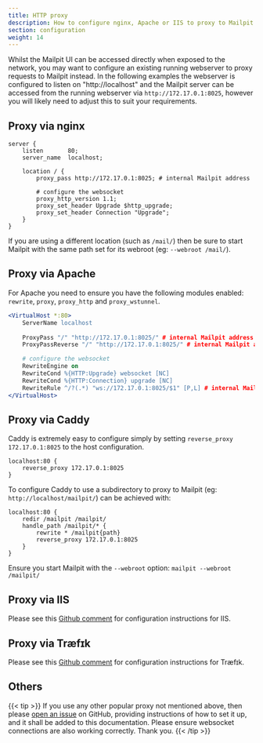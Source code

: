 ```yaml
---
title: HTTP proxy
description: How to configure nginx, Apache or IIS to proxy to Mailpit
section: configuration
weight: 14
---
```


Whilst the Mailpit UI can be accessed directly when exposed to the network, you may want to configure an existing running webserver to proxy requests to Mailpit instead.
In the following examples the webserver is configured to listen on "http://localhost" and the Mailpit server can be accessed from the running webserver via
`http://172.17.0.1:8025`, however you will likely need to adjust this to suit your requirements.

## Proxy via nginx

```nginx
server {
    listen       80;
    server_name  localhost;

    location / {
        proxy_pass http://172.17.0.1:8025; # internal Mailpit address

        # configure the websocket
        proxy_http_version 1.1;
        proxy_set_header Upgrade $http_upgrade;
        proxy_set_header Connection "Upgrade";
    }
}
```
If you are using a different location (such as `/mail/`) then be sure to start Mailpit with the same path set for its webroot (eg: `--webroot /mail/`).


## Proxy via Apache

For Apache you need to ensure you have the following modules enabled: `rewrite`, `proxy`, `proxy_http` and `proxy_wstunnel`.

```apache
<VirtualHost *:80>
    ServerName localhost
    
    ProxyPass "/" "http://172.17.0.1:8025/" # internal Mailpit address
    ProxyPassReverse "/" "http://172.17.0.1:8025/" # internal Mailpit address

    # configure the websocket
    RewriteEngine on
    RewriteCond %{HTTP:Upgrade} websocket [NC]
    RewriteCond %{HTTP:Connection} upgrade [NC]
    RewriteRule ^/?(.*) "ws://172.17.0.1:8025/$1" [P,L] # internal Mailpit address
</VirtualHost>
```

## Proxy via Caddy

Caddy is extremely easy to configure simply by setting `reverse_proxy 172.17.0.1:8025` to the host configuration.

```text
localhost:80 {
    reverse_proxy 172.17.0.1:8025
}
```

To configure Caddy to use a subdirectory to proxy to Mailpit (eg: `http://localhost/mailpit/`) can be achieved with:

```text
localhost:80 {
    redir /mailpit /mailpit/
    handle_path /mailpit/* {
        rewrite * /mailpit{path}
        reverse_proxy 172.17.0.1:8025
    }
}
```

Ensure you start Mailpit with the `--webroot` option: `mailpit --webroot /mailpit/`


## Proxy via IIS

Please see this [Github comment](https://github.com/axllent/mailpit/issues/131#issuecomment-1641054844) for configuration instructions for IIS.


## Proxy via Træfɪk

Please see this [Github comment](https://github.com/axllent/mailpit/issues/286) for configuration instructions for Træfɪk.


## Others
{{< tip >}}
If you use any other popular proxy not mentioned above, then please [open an issue](https://github.com/axllent/mailpit/issues) on GitHub, providing instructions of how to set it up, and it shall be added to this documentation.
Please ensure websocket connections are also working correctly. Thank you.
{{< /tip >}}
